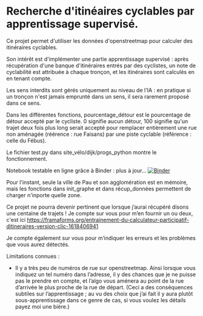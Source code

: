  Recherche d'itinéaires cyclables par apprentissage supervisé.
 =============================================================


 Ce projet permet d'utiliser les données d'openstreetmap pour calculer des itinéraires cyclables.

 Son intérêt est d'implémenter une partie apprentissage supervisé : après récupération d'une banque d'itinéraires entrés par des cyclistes, un note de cyclabilité est attribuée à chaque tronçon, et les itinéraires sont calculés en en tenant compte.

 Les sens interdits sont gérés uniquement au niveau de l'IA : en pratique si un tronçon n'est jamais emprunté dans un sens, il sera rarement proposé dans ce sens.

 Dans les différentes fonctions, pourcentage_détour est le pourcentage de détour accepté par le cycliste. 0 signifie aucun détour, 100 signifie qu'un trajet deux fois plus long serait accepté pour remplacer entièrement une rue non aménagée (réérence : rue Faisans) par une piste cyclable (référence : celle du Fébus).

 Le fichier test.py dans site_vélo/dijk/progs_python montre le fonctionnement.

 Notebook testable en ligne grâce à Binder : plus à jour...
 [![Binder](https://mybinder.org/badge_logo.svg)](https://mybinder.org/v2/gh/ccharign/osm-velo/HEAD?filepath=site_v%C3%A9lo%2Fd%C3%A9mo.ipynb)


 Pour l'instant, seule la ville de Pau et son agglomération est en mémoire, mais les fonctions dans init_graphe et dans récup_données permettent de charger n'inporte quelle zone.

 Ce projet ne pourra devenir pertinent que lorsque j’aurai récupéré disons une centaine de trajets ! Je compte sur vous pour m’en fournir un ou deux,  c'est ici https://framaforms.org/entrainement-du-calculateur-participatif-ditineraires-version-clic-1618406941

 Je compte également sur vous pour m’indiquer les erreurs et les problèmes que vous aurez détectés.


 Limitations connues :
 - Il y a très peu de numéros de rue sur openstreetmap. Ainsi lorsque vous indiquez un tel numéro dans l’adresse, il y des chances que je ne puisse pas le prendre en compte, et l’algo vous aménera au point de la rue d’arrivée le plus proche de la rue de départ. (Ceci a des conséquences subtiles sur l’apprentissage ; au vu des choix que j’ai fait il y aura plutôt sous-apprentissage dans ce genre de cas, si vous voulez les détails payez moi une bière.)
  